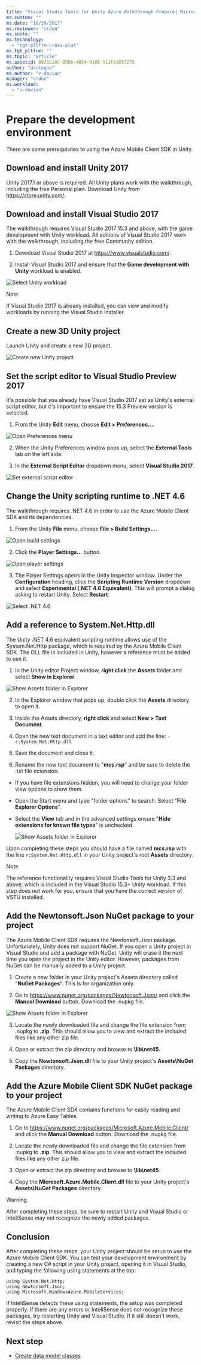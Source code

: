 ```yaml
---
title: "Visual Studio Tools for Unity Azure Walkthrough Prepare| Microsoft Docs"
ms.custom: ""
ms.date: "10/19/2017"
ms.reviewer: "crdun"
ms.suite: ""
ms.technology: 
  - "tgt-pltfrm-cross-plat"
ms.tgt_pltfrm: ""
ms.topic: "article"
ms.assetid: B921C2AC-B5D6-4B24-918E-511F83D57275
author: "dantogno"
ms.author: "v-davian"
manager: "crdun"
ms.workload: 
  - "v-davian"
---
```


# Prepare the development environment

There are some prerequisites to using the Azure Mobile Client SDK in Unity.

## Download and install Unity 2017

Unity 2017.1 or above is required. All Unity plans work with the walkthrough, including the free Personal plan. Download Unity from https://store.unity.com/.

## Download and install Visual Studio 2017

The walkthrough requires Visual Studio 2017 15.3 and above, with the game development with Unity workload. All editions of Visual Studio 2017 work with the walkthrough, including the free Community edition.

1. Download Visual Studio 2017 at https://www.visualstudio.com/.

2. Install Visual Studio 2017 and ensure that the **Game development with Unity** workload is enabled.

 ![Select Unity workload](media/vstu_azure-prepare-dev-environment-image0.png)

 > [!NOTE]
 > If Visual Studio 2017 is already installed, you can view and modify workloads by running the Visual Studio Installer.

## Create a new 3D Unity project

Launch Unity and create a new 3D project.

![Create new Unity project](media/vstu_azure-prepare-dev-environment-image1.png)

## Set the script editor to Visual Studio Preview 2017

It's possible that you already have Visual Studio 2017 set as Unity's external script editor, but it's important to ensure the 15.3 Preview version is selected.

1. From the Unity **Edit** menu, choose **Edit > Preferences...**.

  ![Open Preferences menu](media/vstu_azure-prepare-dev-environment-image1.2.png)

2. When the Unity Preferences window pops up, select the **External Tools** tab on the left side.

3. In the **External Script Editor** dropdown menu, select **Visual Studio 2017**.

  ![Set external script editor](media/vstu_azure-prepare-dev-environment-image3.png)

## Change the Unity scripting runtime to .NET 4.6
The walkthrough requires .NET 4.6 in order to use the Azure Mobile Client SDK and its dependencies.

1. From the Unity **File** menu, choose **File > Build Settings...**.

  ![Open build settings](media/vstu_azure-prepare-dev-environment-image4.png)

2. Click the **Player Settings...** button.

  ![Open player settings](media/vstu_azure-prepare-dev-environment-image5.png)

3. The Player Settings opens in the Unity Inspector window. Under the **Configuration** heading, click the **Scripting Runtime Version** dropdown and select **Experimental (.NET 4.6 Equivalent)**. This will prompt a dialog asking to restart Unity. Select **Restart**.

  ![Select .NET 4.6](media/vstu_azure-prepare-dev-environment-image6.png)

## Add a reference to System.Net.Http.dll

The Unity .NET 4.6 equivalent scripting runtime allows use of the System.Net.Http package, which is required by the Azure Mobile Client SDK. The DLL file is included in Unity, however a reference must be added to use it.

1. In the Unity editor Project window, **right click** the **Assets** folder and select **Show in Explorer**.

  ![Show Assets folder in Explorer](media/vstu_azure-prepare-dev-environment-image7.png)

2. In the Explorer window that pops up, double click the **Assets** directory to open it.

3. Inside the Assets directory, **right click** and select **New > Text Document**.

4. Open the new text document in a text editor and add the line: `-r:System.Net.Http.dll`

5. Save the document and close it.

4. Rename the new text document to "**mcs.rsp**" and be sure to delete the .txt file extension.

  * If you have file extensions hidden, you will need to change your folder view options to show them.
  * Open the Start menu and type "folder options" to search. Select "**File Explorer Options**".
  * Select the **View** tab and in the advanced settings ensure "**Hide extensions for known file types**" is unchecked.

    ![Show Assets folder in Explorer](media/vstu_azure-prepare-dev-environment-image8.png)

Upon completing these steps you should have a file named **mcs.rsp** with the line `r:System.Net.Http.dll` in your Unity project's root **Assets** directory.

>[!NOTE]
> The reference functionality requires Visual Studio Tools for Unity 3.3 and above, which is included in the Visual Studio 15.3+ Unity workload. If this step does not work for you, ensure that you have the correct version of VSTU installed.

## Add the Newtonsoft.Json NuGet package to your project

The Azure Mobile Client SDK requires the Newtonsoft.Json package. Unfortunately, Unity does not support NuGet. If you open a Unity project in Visual Studio and add a package with NuGet, Unity will erase it the next time you open the project in the Unity editor. However, packages from NuGet can be manually added to a Unity project.

1. Create a new folder in your Unity project's Assets directory called "**NuGet Packages**". This is for organization only.

2. Go to https://www.nuget.org/packages/Newtonsoft.Json/ and click the **Manual Download** button. Download the .nupkg file.

  ![Show Assets folder in Explorer](media/vstu_azure-prepare-dev-environment-image9.png)

3. Locate the newly downloaded file and change the file extension from .nupkg to **.zip**. This should allow you to view and extract the included files like any other zip file.

4. Open or extract the zip directory and browse to **\lib\net45**.

5. Copy the **Newtonsoft.Json.dll** file to your Unity project's **Assets\NuGet Packages** directory.

## Add the Azure Mobile Client SDK NuGet package to your project

The Azure Mobile Client SDK contains functions for easily reading and writing to Azure Easy Tables.

1. Go to https://www.nuget.org/packages/Microsoft.Azure.Mobile.Client/ and click the **Manual Download** button. Download the .nupkg file.

2. Locate the newly downloaded file and change the file extension from .nupkg to **.zip**. This should allow you to view and extract the included files like any other zip file.

3. Open or extract the zip directory and browse to **\lib\net45**.

4. Copy the **Microsoft.Azure.Mobile.Client.dll** file to your Unity project's **Assets\NuGet Packages** directory.

>[!WARNING]
> After completing these steps, be sure to restart Unity and Visual Studio or InteliSense may not recognize the newly added packages.

## Conclusion

After completing these steps, your Unity project should be setup to use the Azure Mobile Client SDK. You can test your development environment by creating a new C# script in your Unity project, opening it in Visual Studio, and typing the following using statements at the top:
```
using System.Net.Http;
using Newtonsoft.Json;
using Microsoft.WindowsAzure.MobileServices;
```

If InteliSense detects these using statements, the setup was completed properly. If there are any errors or InteliSense does not recognize these packages, try restarting Unity and Visual Studio. If it still doesn't work, revisit the steps above.

## Next step

* [Create data model classes](visual-studio-tools-for-unity-azure-data.md)
